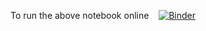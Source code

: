 To run the above notebook online &nbsp;&nbsp; [![Binder](https://mybinder.org/badge_logo.svg)](https://binder.plutojl.org/v0.19.12/open?url=https%253A%252F%252Fraw.githubusercontent.com%252Fphgelado%252FLearning2Flow%252Fmain%252FVortexMethods%252FRandomWalk%252Frandomwalk.jl)
